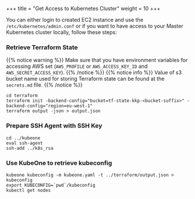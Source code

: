 +++
title = "Get Access to Kubernetes Cluster"
weight = 10
+++

You can either login to created EC2 instance and use the `/etc/kubernetes/admin.conf` or if you want to
have access to your Master Kubernetes cluster locally, follow these steps:

### Retrieve Terraform State
{{% notice warning %}}
Make sure that you have environment variables for accessing AWS set (`AWS_PROFILE` or
`AWS_ACCESS_KEY_ID` and `AWS_SECRET_ACCESS_KEY`).
{{% /notice %}}
{{% notice info %}}
Value of s3 bucket name used for storing Terraform state can be found at the `secrets.md` file.
{{% /notice %}}
```shell
cd terraform
terraform init -backend-config="bucket=tf-state-kkp-<bucket-suffix>" -backend-config="region=eu-west-1"
terraform output -json > output.json
```

### Prepare SSH Agent with SSH Key
```shell
cd ../kubeone
eval ssh-agent
ssh-add ../k8s_rsa
```

### Use KubeOne to retrieve kubeconfig
```shell
kubeone kubeconfig -m kubeone.yaml -t ../terraform/output.json > kubeconfig
export KUBECONFIG=`pwd`/kubeconfig
kubectl get nodes
```